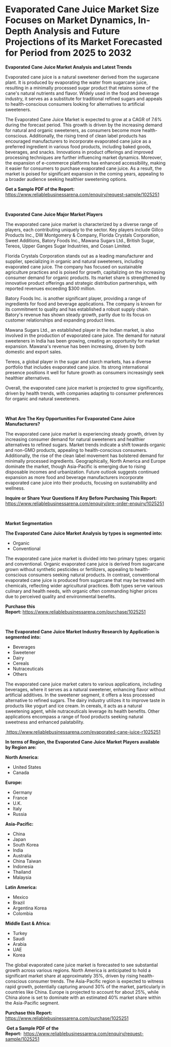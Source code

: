 <p><h1>Evaporated Cane Juice Market Size Focuses on Market Dynamics, In-Depth Analysis and Future Projections of its Market Forecasted for Period from 2025 to 2032</h1></p><p><strong>Evaporated Cane Juice Market Analysis and Latest Trends</strong></p>
<p><p>Evaporated cane juice is a natural sweetener derived from the sugarcane plant. It is produced by evaporating the water from sugarcane juice, resulting in a minimally processed sugar product that retains some of the cane's natural nutrients and flavor. Widely used in the food and beverage industry, it serves as a substitute for traditional refined sugars and appeals to health-conscious consumers looking for alternatives to artificial sweeteners.</p><p>The Evaporated Cane Juice Market is expected to grow at a CAGR of 7.6% during the forecast period. This growth is driven by the increasing demand for natural and organic sweeteners, as consumers become more health-conscious. Additionally, the rising trend of clean label products has encouraged manufacturers to incorporate evaporated cane juice as a preferred ingredient in various food products, including baked goods, beverages, and snacks. Innovations in product offerings and improved processing techniques are further influencing market dynamics. Moreover, the expansion of e-commerce platforms has enhanced accessibility, making it easier for consumers to purchase evaporated cane juice. As a result, the market is poised for significant expansion in the coming years, appealing to a broader audience seeking healthier sweetening options.</p></p>
<p><strong>Get a Sample PDF of the Report:&nbsp;</strong> <a href="https://www.reliablebusinessarena.com/enquiry/request-sample/1025251?utm_campaign=3030&utm_medium=2&utm_source=Github&utm_content=ia&utm_term=16042025&utm_id=evaporated-cane-juice">https://www.reliablebusinessarena.com/enquiry/request-sample/1025251</a></p>
<p>&nbsp;</p>
<p><strong>Evaporated Cane Juice Major Market Players</strong></p>
<p><p>The evaporated cane juice market is characterized by a diverse range of players, each contributing uniquely to the sector. Key players include Gillco Products Inc., DW Montgomery & Company, Florida Crystals Corporation, Sweet Additions, Batory Foods Inc., Mawana Sugars Ltd., British Sugar, Tereos, Upper Ganges Sugar Industries, and Cosan Limited.</p><p>Florida Crystals Corporation stands out as a leading manufacturer and supplier, specializing in organic and natural sweeteners, including evaporated cane juice. The company has focused on sustainable agriculture practices and is poised for growth, capitalizing on the increasing consumer demand for organic products. Its market share is strengthened by innovative product offerings and strategic distribution partnerships, with reported revenues exceeding $300 million.</p><p>Batory Foods Inc. is another significant player, providing a range of ingredients for food and beverage applications. The company is known for its commitment to quality and has established a robust supply chain. Batory's revenue has shown steady growth, partly due to its focus on customer relationships and expanding product lines.</p><p>Mawana Sugars Ltd., an established player in the Indian market, is also involved in the production of evaporated cane juice. The demand for natural sweeteners in India has been growing, creating an opportunity for market expansion. Mawana's revenue has been increasing, driven by both domestic and export sales.</p><p>Tereos, a global player in the sugar and starch markets, has a diverse portfolio that includes evaporated cane juice. Its strong international presence positions it well for future growth as consumers increasingly seek healthier alternatives. </p><p>Overall, the evaporated cane juice market is projected to grow significantly, driven by health trends, with companies adapting to consumer preferences for organic and natural sweeteners.</p></p>
<p>&nbsp;</p>
<p><strong>What Are The Key Opportunities For Evaporated Cane Juice Manufacturers?</strong></p>
<p><p>The evaporated cane juice market is experiencing steady growth, driven by increasing consumer demand for natural sweeteners and healthier alternatives to refined sugars. Market trends indicate a shift towards organic and non-GMO products, appealing to health-conscious consumers. Additionally, the rise of the clean label movement has bolstered demand for minimally processed ingredients. Geographically, North America and Europe dominate the market, though Asia-Pacific is emerging due to rising disposable incomes and urbanization. Future outlook suggests continued expansion as more food and beverage manufacturers incorporate evaporated cane juice into their products, focusing on sustainability and wellness.</p></p>
<p><strong>Inquire or Share Your Questions If Any Before Purchasing This Report:</strong> <a href="https://www.reliablebusinessarena.com/enquiry/pre-order-enquiry/1025251?utm_campaign=3030&utm_medium=2&utm_source=Github&utm_content=ia&utm_term=16042025&utm_id=evaporated-cane-juice">https://www.reliablebusinessarena.com/enquiry/pre-order-enquiry/1025251</a></p>
<p>&nbsp;</p>
<p><strong>Market Segmentation</strong></p>
<p><strong>The Evaporated Cane Juice Market Analysis by types is segmented into:</strong></p>
<p><ul><li>Organic</li><li>Conventional</li></ul></p>
<p><p>The evaporated cane juice market is divided into two primary types: organic and conventional. Organic evaporated cane juice is derived from sugarcane grown without synthetic pesticides or fertilizers, appealing to health-conscious consumers seeking natural products. In contrast, conventional evaporated cane juice is produced from sugarcane that may be treated with chemicals, reflecting wider agricultural practices. Both types serve various culinary and health needs, with organic often commanding higher prices due to perceived quality and environmental benefits.</p></p>
<p><strong>Purchase this Report:&nbsp;</strong><a href="https://www.reliablebusinessarena.com/purchase/1025251?utm_campaign=3030&utm_medium=2&utm_source=Github&utm_content=ia&utm_term=16042025&utm_id=evaporated-cane-juice">https://www.reliablebusinessarena.com/purchase/1025251</a></p>
<p>&nbsp;</p>
<p><strong>The Evaporated Cane Juice Market Industry Research by Application is segmented into:</strong></p>
<p><ul><li>Beverages</li><li>Sweetener</li><li>Dairy</li><li>Cereals</li><li>Nutraceuticals</li><li>Others</li></ul></p>
<p><p>The evaporated cane juice market caters to various applications, including beverages, where it serves as a natural sweetener, enhancing flavor without artificial additives. In the sweetener segment, it offers a less processed alternative to refined sugars. The dairy industry utilizes it to improve taste in products like yogurt and ice cream. In cereals, it acts as a natural sweetening agent, while nutraceuticals leverage its health benefits. Other applications encompass a range of food products seeking natural sweetness and enhanced palatability.</p></p>
<p><a href="https://www.reliablebusinessarena.com/evaporated-cane-juice-r1025251?utm_campaign=3030&utm_medium=2&utm_source=Github&utm_content=ia&utm_term=16042025&utm_id=evaporated-cane-juice">&nbsp;https://www.reliablebusinessarena.com/evaporated-cane-juice-r1025251</a></p>
<p><strong>In terms of Region, the Evaporated Cane Juice Market Players available by Region are:</strong></p>
<p>
    <p> <strong> North America: </strong>
        <ul>
            <li>United States</li>
            <li>Canada</li>
        </ul>
        </p> 
    <p> <strong> Europe: </strong>
        <ul>
            <li>Germany</li>
            <li>France</li>
            <li>U.K.</li>
            <li>Italy</li>
            <li>Russia</li>
        </ul>
        </p> 
    <p> <strong> Asia-Pacific: </strong>
        <ul>
            <li>China</li>
            <li>Japan</li>
            <li>South Korea</li>
            <li>India</li>
            <li>Australia</li>
            <li>China Taiwan</li>
            <li>Indonesia</li>
            <li>Thailand</li>
            <li>Malaysia</li>
        </ul>
        </p> 
    <p> <strong> Latin America: </strong>
        <ul>
            <li>Mexico</li>
            <li>Brazil</li>
            <li>Argentina Korea</li>
            <li>Colombia</li>
        </ul>
        </p> 
    <p> <strong> Middle East & Africa: </strong>
        <ul>
            <li>Turkey</li>
            <li>Saudi</li>
            <li>Arabia</li>
            <li>UAE</li>
            <li>Korea</li>
        </ul>
    </p>
    </p>
<p><p>The global evaporated cane juice market is forecasted to see substantial growth across various regions. North America is anticipated to hold a significant market share at approximately 35%, driven by rising health-conscious consumer trends. The Asia-Pacific region is expected to witness rapid growth, potentially capturing around 30% of the market, particularly in countries like China. Europe is projected to account for about 25%, while China alone is set to dominate with an estimated 40% market share within the Asia-Pacific segment.</p></p>
<p><strong>Purchase this Report: </strong><a href="https://www.reliablebusinessarena.com/purchase/1025251?utm_campaign=3030&utm_medium=2&utm_source=Github&utm_content=ia&utm_term=16042025&utm_id=evaporated-cane-juice">https://www.reliablebusinessarena.com/purchase/1025251</a></p>
<p>&nbsp;<strong>Get a Sample PDF of the Report:&nbsp;&nbsp;</strong><a href="https://www.reliablebusinessarena.com/enquiry/request-sample/1025251?utm_campaign=3030&utm_medium=2&utm_source=Github&utm_content=ia&utm_term=16042025&utm_id=evaporated-cane-juice">https://www.reliablebusinessarena.com/enquiry/request-sample/1025251</a></p>
<p><strong></strong></p>
<p><p></p><p></p><p></p></p>